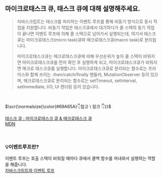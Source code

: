 
## 마이크로태스크 큐, 태스크 큐에 대해 설명해주세요.
> <p>자바스크립트는 태스크를 처리하는 이벤트 루프를 통해 비동기 방식으로 동시 작업을 지원합니다. 비동기 작업은 태스크큐에서 대기하다가 콜 스택의 동기 작업이 끝나면 이벤트 루프에 의해 콜 스택으로 넘어가서 실행되는데, 여기서 태스크큐는 마이크로태스크(micro task)큐와 매크로태스크큐(macro task)로 분리됩니다. </p><p>마이크로태스크큐는 매크로태스크큐에 비해 우선순위가 높아 콜 스택이 비워지면 마이크로태스크큐를 먼저 확인 후 실행하게 되고, 마이크로태스크큐가 비워지면 매크로 태스크큐를 실행합니다. 마이크로태스크큐로 분리되는 함수로는 프라미스와 함께 쓰이는 .then/catch/finally 핸들러, MutationObserver 등이 있으며, 매크로태스크큐로 분리되는 함수로는 setTimeout, setInterval, setImmediate, I/O, UI 렌더링 등이 있습니다.</p>


</br>
<p>$\scr{\normalsize{\color{#69A65A}👇참고 \ 링크 👇}}$</p>

[태스크 큐 : 마이크로태스크 큐 & 매크로태스크 큐](https://haesoo9410.tistory.com/322)</br>
[MDN](https://developer.mozilla.org/ko/docs/Web/API/HTML_DOM_API/Microtask_guide)

</br>

### 💡이벤트루프란?
이벤트 루프는 호출 스택이 비워질 때마다 큐에서 콜백 함수를 꺼내와서 실행하는 역할을 해줍니다.</br>
[자바스크립트와 이벤트 루프](https://meetup.nhncloud.com/posts/89)</br>

